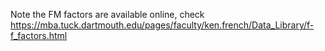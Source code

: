 Note the FM factors are available online, check https://mba.tuck.dartmouth.edu/pages/faculty/ken.french/Data_Library/f-f_factors.html
